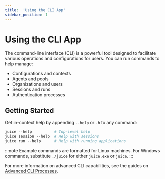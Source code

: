 ```yaml
---
title:  'Using the CLI App'
sidebar_position: 1
---
```

# Using the CLI App 

The command-line interface (CLI) is a powerful tool designed to facilitate various operations and configurations for users. You can run commands to help manage:

- Configurations and contexts
- Agents and pools
- Organizations and users
- Sessions and runs
- Authentication processes

## Getting Started

Get in-context help by appending `--help` or `-h` to any command:

```powershell
juice --help          # Top-level help
juice session --help  # Help with sessions
juice run --help      # Help with running applications
```

:::note
Example commands are formatted for Linux machines. For Windows commands, substitute `./juice` for either `juice.exe` or `juice`.
:::

For more information on advanced CLI capabilities, see the guides on [Advanced CLI Processes](/docs/juice/pro-users/cli-app/advanced-cli/advanced-cli.md).        